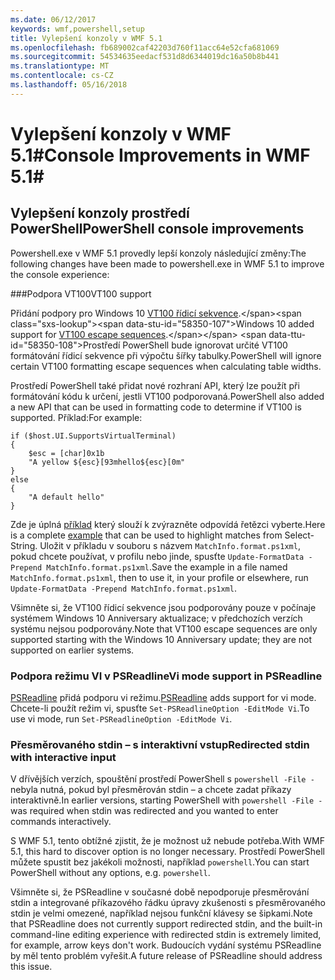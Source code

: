 ```yaml
---
ms.date: 06/12/2017
keywords: wmf,powershell,setup
title: Vylepšení konzoly v WMF 5.1
ms.openlocfilehash: fb689002caf42203d760f11acc64e52cfa681069
ms.sourcegitcommit: 54534635eedacf531d8d6344019dc16a50b8b441
ms.translationtype: MT
ms.contentlocale: cs-CZ
ms.lasthandoff: 05/16/2018
---
```

# <a name="console-improvements-in-wmf-51"></a><span data-ttu-id="58350-103">Vylepšení konzoly v WMF 5.1#</span><span class="sxs-lookup"><span data-stu-id="58350-103">Console Improvements in WMF 5.1#</span></span>

## <a name="powershell-console-improvements"></a><span data-ttu-id="58350-104">Vylepšení konzoly prostředí PowerShell</span><span class="sxs-lookup"><span data-stu-id="58350-104">PowerShell console improvements</span></span>

<span data-ttu-id="58350-105">Powershell.exe v WMF 5.1 provedly lepší konzoly následující změny:</span><span class="sxs-lookup"><span data-stu-id="58350-105">The following changes have been made to powershell.exe in WMF 5.1 to improve the console experience:</span></span>

###<a name="vt100-support"></a><span data-ttu-id="58350-106">Podpora VT100</span><span class="sxs-lookup"><span data-stu-id="58350-106">VT100 support</span></span>

<span data-ttu-id="58350-107">Přidání podpory pro Windows 10 [VT100 řídicí sekvence](https://msdn.microsoft.com/en-us/library/windows/desktop/mt638032(v=vs.85).aspx).</span><span class="sxs-lookup"><span data-stu-id="58350-107">Windows 10 added support for [VT100 escape sequences](https://msdn.microsoft.com/en-us/library/windows/desktop/mt638032(v=vs.85).aspx).</span></span>
<span data-ttu-id="58350-108">Prostředí PowerShell bude ignorovat určité VT100 formátování řídicí sekvence při výpočtu šířky tabulky.</span><span class="sxs-lookup"><span data-stu-id="58350-108">PowerShell will ignore certain VT100 formatting escape sequences when calculating table widths.</span></span>

<span data-ttu-id="58350-109">Prostředí PowerShell také přidat nové rozhraní API, který lze použít při formátování kódu k určení, jestli VT100 podporovaná.</span><span class="sxs-lookup"><span data-stu-id="58350-109">PowerShell also added a new API that can be used in formatting code to determine if VT100 is supported.</span></span>
<span data-ttu-id="58350-110">Příklad:</span><span class="sxs-lookup"><span data-stu-id="58350-110">For example:</span></span>

```
if ($host.UI.SupportsVirtualTerminal)
{
    $esc = [char]0x1b
    "A yellow ${esc}[93mhello${esc}[0m"
}
else
{
    "A default hello"
}
```
<span data-ttu-id="58350-111">Zde je úplná [příklad](https://gist.github.com/lzybkr/dcb973dccd54900b67783c48083c28f7) který slouží k zvýrazněte odpovídá řetězci vyberte.</span><span class="sxs-lookup"><span data-stu-id="58350-111">Here is a complete [example](https://gist.github.com/lzybkr/dcb973dccd54900b67783c48083c28f7) that can be used to highlight matches from Select-String.</span></span>
<span data-ttu-id="58350-112">Uložit v příkladu v souboru s názvem `MatchInfo.format.ps1xml`, pokud chcete používat, v profilu nebo jinde, spusťte `Update-FormatData -Prepend MatchInfo.format.ps1xml`.</span><span class="sxs-lookup"><span data-stu-id="58350-112">Save the example in a file named `MatchInfo.format.ps1xml`, then to use it, in your profile or elsewhere, run `Update-FormatData -Prepend MatchInfo.format.ps1xml`.</span></span>

<span data-ttu-id="58350-113">Všimněte si, že VT100 řídicí sekvence jsou podporovány pouze v počínaje systémem Windows 10 Anniversary aktualizace; v předchozích verzích systému nejsou podporovány.</span><span class="sxs-lookup"><span data-stu-id="58350-113">Note that VT100 escape sequences are only supported starting with the Windows 10 Anniversary update; they are not supported on earlier systems.</span></span>

### <a name="vi-mode-support-in-psreadline"></a><span data-ttu-id="58350-114">Podpora režimu VI v PSReadline</span><span class="sxs-lookup"><span data-stu-id="58350-114">Vi mode support in PSReadline</span></span>

<span data-ttu-id="58350-115">[PSReadline](https://github.com/lzybkr/PSReadLine) přidá podporu vi režimu.</span><span class="sxs-lookup"><span data-stu-id="58350-115">[PSReadline](https://github.com/lzybkr/PSReadLine) adds support for vi mode.</span></span> <span data-ttu-id="58350-116">Chcete-li použít režim vi, spusťte `Set-PSReadlineOption -EditMode Vi`.</span><span class="sxs-lookup"><span data-stu-id="58350-116">To use vi mode, run `Set-PSReadlineOption -EditMode Vi`.</span></span>

### <a name="redirected-stdin-with-interactive-input"></a><span data-ttu-id="58350-117">Přesměrovaného stdin – s interaktivní vstup</span><span class="sxs-lookup"><span data-stu-id="58350-117">Redirected stdin with interactive input</span></span>

<span data-ttu-id="58350-118">V dřívějších verzích, spouštění prostředí PowerShell s `powershell -File -` nebyla nutná, pokud byl přesměrován stdin – a chcete zadat příkazy interaktivně.</span><span class="sxs-lookup"><span data-stu-id="58350-118">In earlier versions, starting PowerShell with `powershell -File -` was required when stdin was redirected and you wanted to enter commands interactively.</span></span>

<span data-ttu-id="58350-119">S WMF 5.1, tento obtížné zjistit, že je možnost už nebude potřeba.</span><span class="sxs-lookup"><span data-stu-id="58350-119">With WMF 5.1, this hard to discover option is no longer necessary.</span></span>
<span data-ttu-id="58350-120">Prostředí PowerShell můžete spustit bez jakékoli možnosti, například `powershell`.</span><span class="sxs-lookup"><span data-stu-id="58350-120">You can start PowerShell without any options, e.g. `powershell`.</span></span>

<span data-ttu-id="58350-121">Všimněte si, že PSReadline v současné době nepodporuje přesměrování stdin a integrované příkazového řádku úpravy zkušenosti s přesměrovaného stdin je velmi omezené, například nejsou funkční klávesy se šipkami.</span><span class="sxs-lookup"><span data-stu-id="58350-121">Note that PSReadline does not currently support redirected stdin, and the built-in command-line editing experience with redirected stdin is extremely limited, for example, arrow keys don't work.</span></span>
<span data-ttu-id="58350-122">Budoucích vydání systému PSReadline by měl tento problém vyřešit.</span><span class="sxs-lookup"><span data-stu-id="58350-122">A future release of PSReadline should address this issue.</span></span>
